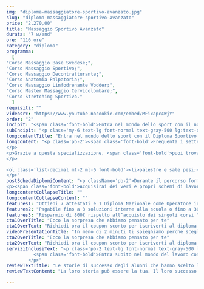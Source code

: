 ```yaml
---
img: "diploma-massaggiatore-sportivo-avanzato.jpg"
slug: "diploma-massaggiatore-sportivo-avanzato"
price: "2.270,00"
title: "Massaggio Sportivo Avanzato"
durata: "7 w/end"
ore: "116 ore"
category: "diploma"
programma:
  [
"Corso Massaggio Base Svedese;",
"Corso Massaggio Sportivo;",
"Corso Massaggio Decontratturante;",
"Corso Anatomia Palpatoria;",
"Corso Massaggio Linfodrenante Vodder;",
"Corso Master Massaggio Cervicolombare;",
"Corso Stretching Sportivo."
  ]
requisiti: ""
videosrc: "https://www.youtube-nocookie.com/embed/MFixapc4WjY"
order: "2"
incipit: "<span class='font-bold'>Entra nel mondo dello sport con il nostro Diploma di Operatore in Massaggio Sportivo Avanzato.</span>"
subIncipit: "<p class='my-6 text-lg font-normal text-gray-500 lg:text-xl sm:px-16 xl:px-48 text-justify'><span class='font-bold'>Sette corsi ideati</span> e studiati <span class='font-bold'>per te che hai la passione per lo sport e il massaggio</span>. Sette corsi che ti daranno tutta la formazione e le competenze di cui hai bisogno per poter seguire gli sportivi in ogni loro sfida. Cosa aspetti? <span class='font-bold'>Scopri subito cos’è incluso nella nostra offerta formativa.</span></p>"
longcontentTitle: "Entra nel mondo dello sport con il Diploma Sportivo Avanzato"            
longcontent: "<p class='pb-2'><span class='font-bold'>Frequenta i sette corsi fondamentali per entrare nel mondo dello sport</span>. Impara tutto ciò di cui hai bisogno per trattare correttamente e in ogni occasione ogni esigenza dello sportivo. <span class='font-bold'>Specializzati in ciò che hai sempre amato per assistere gli atleti</span> e trovare impiego in un settore in costante crescita come quello dello sport. 
</p> 
<p>Grazie a questa specializzazione, <span class='font-bold'>puoi trovare lavoro presso</span>: 
</p>

<ol class='list-decimal mt-2 ml-6 font-bold'><li>palestre e sale pesi;</li><li>squadre sportive;</li><li>piscine</li><li>centri sportivi</li></ol><p class='mt-2'>Nonché decidere di seguire atleti professionisti. 
</p>"
postSchedaDiplomiContent: "<p className='pb-2'>Durante il percorso formativo costituito da questi 7 corsi <span class='font-bold'>imparerai tutte le tecniche di massaggio studiate apposta per massimizzare la prestazione sportiva pre, infra e post gara</span>.</p>
<p><span class='font-bold'>Acquisirai dei veri e propri schemi di lavoro in modo che</span>, una volta <span class='font-bold'>terminato il percorso, potrai praticare in totale autonomia tutte le tecniche acquisite</span>.</p>"
longcontentCollapseTitle: ""
longcontentCollapseContent: ""
features1: "Ottieni 7 attestati e 1 Diploma Nazionale come Operatore in massaggio sportivo avanzato"
features2: "Pagabile fino a 3 soluzioni interne alla scuola o fino a 36 rate con finanziaria convenzionata "
features3: "Risparmio di 800€ rispetto all’acquisto dei singoli corsi "  
cta1OverTitle: "Ecco la sorpresa che abbiamo pensato per te"
cta1OverText: "Richiedi ora il coupon sconto per iscriverti al diploma di operatore in massaggio sportivo avanzato"
videoPresentationTitle: "In meno di 2 minuti ti spieghiamo perché scegliere il Diploma Nazionale di Operatore in Massaggio Sportivo Avanzato"
cta2OverTitle: "Ecco la sorpresa che abbiamo pensato per te"
cta2OverText: "Richiedi ora il coupon sconto per iscriverti al diploma di operatore in massaggio sportivo avanzato"
serviziInclusiText: "<p class='pb-2 text-lg font-normal text-gray-500 lg:text-xl sm:px-16 lg:px-48 text-justify'>
          <span class='font-bold'>Entra subito nel mondo del lavoro con il Diploma di Operatore in Massaggio Sportivo Avanzato</span>. Sette corsi di formazione che ti daranno tutte le tecniche e competenze per poter eseguire i massaggi e i trattamenti più richiesti dagli atleti e dagli sportivi. <span class='font-bold'>Una didattica eccellente coi migliori docenti nel mondo del massaggio sportivo</span>. Cosa aspetti? <span class='font-bold'>Contattaci subito per iscriverti al nostro percorso formativo</span>.
        </p>"
reviewTextTitle: "Le storie di successo degli alunni che hanno scelto la nostra scuola di massaggio"        
reviewTextContent: "La loro storia può essere la tua. Il loro successo puoi ottenerlo anche tu. Cosa aspetti? Scegli anche tu di essere finalmente felice del lavoro che scegli." 

---
```

